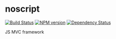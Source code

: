 noscript
========
[![Build Status](https://travis-ci.org/yandex-ui/noscript.png?branch=master)](https://travis-ci.org/yandex-ui/noscript)
[![NPM version](https://badge.fury.io/js/noscript.png)](http://badge.fury.io/js/noscript)
[![Dependency Status](https://david-dm.org/yandex-ui/noscript.png)](https://david-dm.org/yandex-ui/noscript)

JS MVC framework
